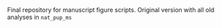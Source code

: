 Final repository for manuscript figure scripts. Original version with all old analyses in `nat_pup_ms`
